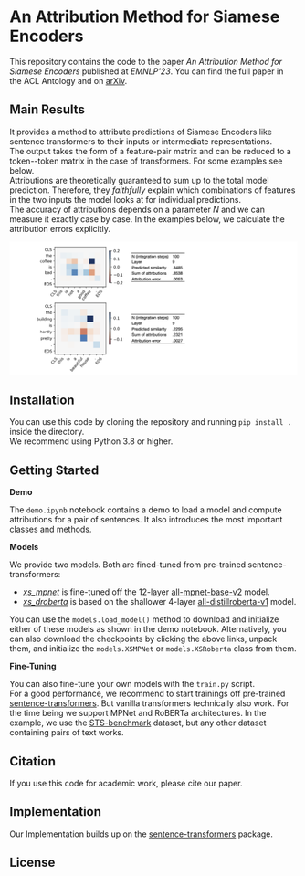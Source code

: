 # An Attribution Method for Siamese Encoders

This repository contains the code to the paper *An Attribution Method for Siamese Encoders* published at *EMNLP'23*.
You can find the full paper in the ACL Antology and on [arXiv](https://arxiv.org/abs/2310.05703).

## Main Results
It provides a method to attribute predictions of Siamese Encoders like sentence transformers to their inputs or intermediate representations.\
The output takes the form of a feature-pair matrix and can be reduced to a token--token matrix in the case of transformers. For some examples see below.\
Attributions are theoretically guaranteed to sum up to the total model prediction. Therefore, they *faithfully* explain which combinations of features in the two inputs the model looks at for individual predictions.\
The accuracy of attributions depends on a parameter *N* and we can measure it exactly case by case. In the examples below, we calculate the attribution errors explicitly.

![example](two_examples.png)

## Installation
You can use this code by cloning the repository and running
`pip install .` inside the directory.\
We recommend using Python 3.8 or higher.

## Getting Started

**Demo**

The `demo.ipynb` notebook contains a demo to load a model and compute attributions for a pair of sentences. It also introduces the most important classes and methods.

**Models**

We provide two models. Both are fined-tuned from pre-trained sentence-transformers:
- [*xs_mpnet*](https://www2.ims.uni-stuttgart.de/data/xsbert/xs_mpnet.zip) is fine-tuned off the 12-layer [all-mpnet-base-v2](https://huggingface.co/sentence-transformers/all-mpnet-base-v2) model.
- [*xs_droberta*](https://www2.ims.uni-stuttgart.de/data/xsbert/xs_distilroberta.zip) is based on the shallower 4-layer [all-distillroberta-v1](https://huggingface.co/sentence-transformers/all-distilroberta-v1) model.

You can use the `models.load_model()` method to download and initialize either of these models as shown in the demo notebook.
Alternatively, you can also download the checkpoints by clicking the above links, unpack them, and initialize the `models.XSMPNet` or `models.XSRoberta` class from them.

**Fine-Tuning**

You can also fine-tune your own models with the `train.py` script.\
For a good performance, we recommend to start trainings off pre-trained [sentence-transformers](https://www.sbert.net/docs/pretrained_models.html). But vanilla transformers technically also work.
For the time being we support MPNet and RoBERTa architectures.
In the example, we use the [STS-benchmark](https://aclanthology.org/S17-2001/) dataset, but any other dataset containing pairs of text works.

## Citation

If you use this code for academic work, please cite our paper.

## Implementation
Our Implementation builds up on the [sentence-transformers](https://github.com/UKPLab/sentence-transformers) package.

## License